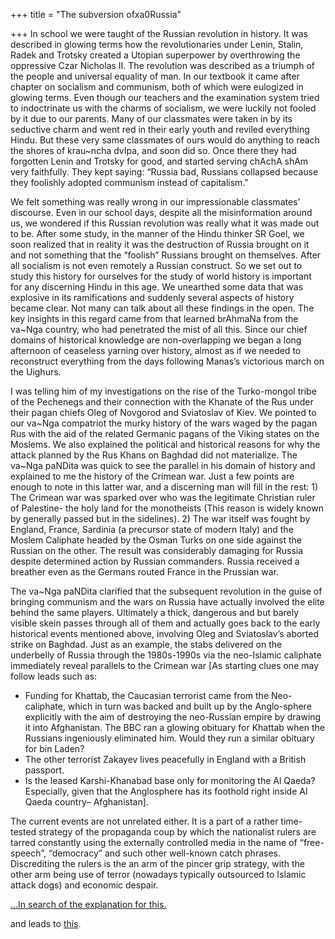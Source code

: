 +++
title = "The subversion ofxa0Russia"

+++
In school we were taught of the Russian revolution in history. It was
described in glowing terms how the revolutionaries under Lenin, Stalin,
Radek and Trotsky created a Utopian superpower by overthrowing the
oppressive Czar Nicholas II. The revolution was described as a triumph
of the people and universal equality of man. In our textbook it came
after chapter on socialism and communism, both of which were eulogized
in glowing terms. Even though our teachers and the examination system
tried to indoctrinate us with the charms of socialism, we were luckily
not fooled by it due to our parents. Many of our classmates were taken
in by its seductive charm and went red in their early youth and reviled
everything Hindu. But these very same classmates of ours would do
anything to reach the shores of krau\~ncha dvIpa, and soon did so. Once
there they had forgotten Lenin and Trotsky for good, and started serving
chAchA shAm very faithfully. They kept saying: “Russia bad, Russians
collapsed because they foolishly adopted communism instead of
capitalism.”

We felt something was really wrong in our impressionable classmates’
discourse. Even in our school days, despite all the misinformation
around us, we wondered if this Russian revolution was really what it was
made out to be. After some study, in the manner of the Hindu thinker SR
Goel, we soon realized that in reality it was the destruction of Russia
brought on it and not something that the “foolish” Russians brought on
themselves. After all socialism is not even remotely a Russian
construct. So we set out to study this history for ourselves for the
study of world history is important for any discerning Hindu in this
age. We unearthed some data that was explosive in its ramifications and
suddenly several aspects of history became clear. Not many can talk
about all these findings in the open. The key insights in this regard
came from that learned brAhmaNa from the va\~Nga country, who had
penetrated the mist of all this. Since our chief domains of historical
knowledge are non-overlapping we began a long afternoon of ceaseless
yarning over history, almost as if we needed to reconstruct everything
from the days following Manas’s victorious march on the Uighurs.

I was telling him of my investigations on the rise of the Turko-mongol
tribe of the Pechenegs and their connection with the Khanate of the Rus
under their pagan chiefs Oleg of Novgorod and Sviatoslav of Kiev. We
pointed to our va\~Nga compatriot the murky history of the wars waged by
the pagan Rus with the aid of the related Germanic pagans of the Viking
states on the Moslems. We also explained the political and historical
reasons for why the attack planned by the Rus Khans on Baghdad did not
materialize. The va\~Nga paNDita was quick to see the parallel in his
domain of history and explained to me the history of the Crimean war.
Just a few points are enough to note in this latter war, and a
discerning man will fill in the rest: 1) The Crimean war was sparked
over who was the legitimate Christian ruler of Palestine- the holy land
for the monotheists (This reason is widely known by generally passed but
in the sidelines). 2) The war itself was fought by England, France,
Sardinia (a precursor state of modern Italy) and the Moslem Caliphate
headed by the Osman Turks on one side against the Russian on the other.
The result was considerably damaging for Russia despite determined
action by Russian commanders. Russia received a breather even as the
Germans routed France in the Prussian war.

The va\~Nga paNDita clarified that the subsequent revolution in the
guise of bringing communism and the wars on Russia have actually
involved the elite behind the same players. Ultimately a thick,
dangerous and but barely visible skein passes through all of them and
actually goes back to the early historical events mentioned above,
involving Oleg and Sviatoslav’s aborted strike on Baghdad. Just as an
example, the stabs delivered on the underbelly of Russia through the
1980s-1990s via the neo-Islamic caliphate immediately reveal parallels
to the Crimean war \[As starting clues one may follow leads such as:

  - Funding for Khattab, the Caucasian terrorist came from the
    Neo-caliphate, which in turn was backed and built up by the
    Anglo-sphere explicitly with the aim of destroying the neo-Russian
    empire by drawing it into Afghanistan. The BBC ran a glowing
    obituary for Khattab when the Russians ingeniously eliminated him.
    Would they run a similar obituary for bin Laden?
  - The other terrorist Zakayev lives peacefully in England with a
    British passport.
  - Is the leased Karshi-Khanabad base only for monitoring the Al Qaeda?
    Especially, given that the Anglosphere has its foothold right inside
    Al Qaeda country– Afghanistan\].

The current events are not unrelated either. It is a part of a rather
time-tested strategy of the propaganda coup by which the nationalist
rulers are tarred constantly using the externally controlled media in
the name of “free-speech”, “democracy” and such other well-known catch
phrases. Discrediting the rulers is the an arm of the pincer grip
strategy, with the other arm being use of terror (nowadays typically
outsourced to Islamic attack dogs) and economic despair.

[…In search of the explanation for
this.](https://manasataramgini.wordpress.com/2004/09/07/the-weakness-of-russia/)

and leads to
[this](https://manasataramgini.wordpress.com/2007/04/15/our-lessons-from-the-subversion-of-russia/).
